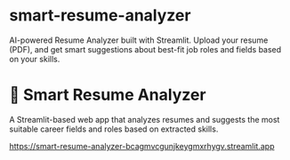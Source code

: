 # smart-resume-analyzer
AI-powered Resume Analyzer built with Streamlit. Upload your resume (PDF), and get smart suggestions about best-fit job roles and fields based on your skills.
# 📄 Smart Resume Analyzer

A Streamlit-based web app that analyzes resumes and suggests the most suitable career fields and roles based on extracted skills.

https://smart-resume-analyzer-bcagmvcgunjkeygmxrhygv.streamlit.app
